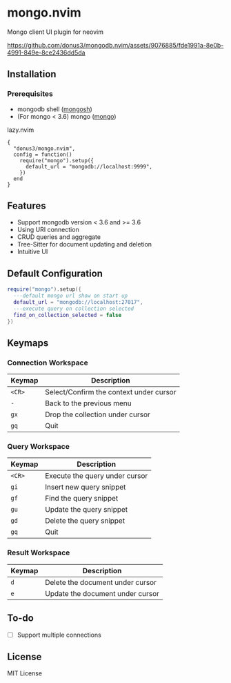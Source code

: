 # mongo.nvim
Mongo client UI plugin for neovim


https://github.com/donus3/mongodb.nvim/assets/9076885/fde1991a-8e0b-4991-849e-8ce2436dd5da



## Installation

### Prerequisites
- mongodb shell ([mongosh](https://www.mongodb.com/docs/mongodb-shell/install/))
- (For mongo < 3.6) mongo ([mongo](https://www.mongodb.com/docs/v4.4/mongo/))

lazy.nvim
```lau
{
  "donus3/mongo.nvim",
  config = function()
    require("mongo").setup({
      default_url = "mongodb://localhost:9999",
    })
  end
}
```

## Features

- Support mongodb version < 3.6 and >= 3.6
- Using URI connection
- CRUD queries and aggregate
- Tree-Sitter for document updating and deletion
- Intuitive UI

## Default Configuration
```lua
require("mongo").setup({
  ---default mongo url show on start up
  default_url = "mongodb://localhost:27017",
  ---execute query on collection selected 
  find_on_collection_selected = false
})

```

## Keymaps

### Connection Workspace
|Keymap|Description|
|----|----|
|`<CR>`|Select/Confirm the context under cursor|
|`-`|Back to the previous menu|
|`gx`|Drop the collection under cursor|
|`gq`|Quit|

### Query Workspace
|Keymap|Description|
|----|----|
|`<CR>`|Execute the query under cursor|
|`gi`|Insert new query snippet|
|`gf`|Find the query snippet|
|`gu`|Update the query snippet|
|`gd`|Delete the query snippet|
|`gq`|Quit|

### Result Workspace
|Keymap|Description|
|----|----|
|`d`|Delete the document under cursor|
|`e`|Update the document under cursor|

## To-do
- [ ] Support multiple connections

## License

MIT License
